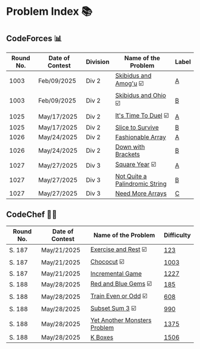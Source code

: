 # Problem Index 📚

## CodeForces 📊
| Round No. | Date of Contest | Division | Name of the Problem                           | Label |
| --------- | --------------- | -------- | --------------------------------------------- | ----------- |
| 1003      | Feb/09/2025     | Div 2    | [Skibidus and Amog'u](https://github.com/risha2211/Competitive-Programming/blob/main/Skibidus-and-Amog'u.md) ☑️     | [A](https://codeforces.com/contest/2065/problem/A)          |
| 1003      | Feb/09/2025     | Div 2    | [Skibidus and Ohio](https://github.com/risha2211/Competitive-Programming/blob/main/Skibidus-and-Ohio.md) ☑️       | [B](https://codeforces.com/contest/2065/problem/B)         |
| 1025      | May/17/2025     | Div 2    | [It's Time To Duel](https://github.com/risha2211/Competitive-Programming/blob/main/It's-Time-To-Duel.md) ☑️        | [A](https://codeforces.com/contest/2109/problem/A)         |
| 1025      | May/17/2025     | Div 2    | [Slice to Survive](https://github.com/risha2211/Competitive-Programming/blob/main/Slice-to-Survive.md)           | [B](https://codeforces.com/contest/2109/problem/B)          |
| 1026      | May/24/2025     | Div 2    | [Fashionable Array](https://github.com/risha2211/Competitive-Programming/blob/main/Fashionable-Array.md)         | [A](https://codeforces.com/contest/2110/problem/A)          |
| 1026      | May/24/2025     | Div 2    | [Down with Brackets](https://github.com/risha2211/Competitive-Programming/blob/main/Down-with-Brackets.md)       | [B](https://codeforces.com/contest/2110/problem/B)           |
| 1027      | May/27/2025     | Div 3    | [Square Year](https://github.com/risha2211/Competitive-Programming/blob/main/Square-Year.md) ☑️                   | [A](https://codeforces.com/contest/2114/problem/A)          |
| 1027      | May/27/2025     | Div 3    | [Not Quite a Palindromic String](https://github.com/risha2211/Competitive-Programming/blob/main/Not-Quite-a-Palindromic-String.md) |[B](https://codeforces.com/contest/2114/problem/B)           |
| 1027      | May/27/2025     | Div 3    | [Need More Arrays](https://github.com/risha2211/Competitive-Programming/blob/main/Need-More-Arrays.md)           | [C](https://codeforces.com/contest/2114/problem/C)           |

## CodeChef 🧑‍🍳

| Round No. | Date of Contest | Name of the Problem                                                                                      | Difficulty                                        |
| --------- | --------------- | -------------------------------------------------------------------------------------------------------- | ------------------------------------------------- |
| S. 187    | May/21/2025     | [Exercise and Rest](https://github.com/risha2211/Competitive-Programming/blob/main/Exercise-and-Rest.md) ☑️| [123](https://www.codechef.com/problems/EXREST)   |
| S. 187    | May/21/2025     | [Chococut](https://github.com/risha2211/Competitive-Programming/blob/main/Chococut.md) ☑️                   | [1003](https://www.codechef.com/problems/CHOCUT)  |
| S. 187    | May/21/2025     | [Incremental Game](https://github.com/risha2211/Competitive-Programming/blob/main/Incremental-Game.md)   | [1227](https://www.codechef.com/problems/INCGAME) |
| S. 188    | May/28/2025     | [Red and Blue Gems](https://github.com/risha2211/Competitive-Programming/blob/main/Red-and-Blue-Gems.md) ☑️ | [185](https://www.codechef.com/problems/REDBLUEGEM)                          |
| S. 188    | May/28/2025     | [Train Even or Odd](https://github.com/risha2211/Competitive-Programming/blob/main/Train-Even-or-Odd.md) ☑️| [608](https://www.codechef.com/problems/TRAINEVOD) |
| S. 188    | May/28/2025     |  [Subset Sum 3](https://github.com/risha2211/Competitive-Programming/blob/main/Subset-Sum-3.md) ☑️    |   [990](https://www.codechef.com/problems/SUBSUM3)                       |
| S. 188    | May/28/2025     |    [Yet Another Monsters Problem](https://github.com/risha2211/Competitive-Programming/blob/main/Yet-Another-Monsters-Problem.md) |  [1375](https://www.codechef.com/problems/YETMON)  |
| S. 188 | May/28/2025 | [K Boxes](https://github.com/risha2211/Competitive-Programming/blob/main/K-Boxes.md) | [1506](https://www.codechef.com/problems/KBOXES)
